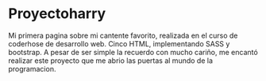 # Proyectoharry

Mi primera pagina sobre mi cantente favorito, realizada en el curso de coderhose de desarrollo web.
Cinco HTML, implementando SASS y bootstrap.
A pesar de ser simple la recuerdo con mucho cariño, me encantó realizar este proyecto que me abrio las puertas al mundo de la programacion.
